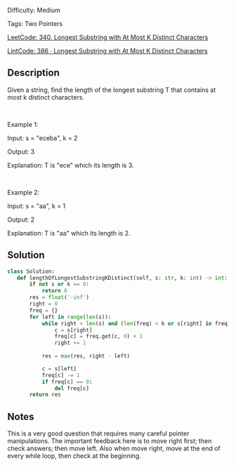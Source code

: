 Difficulty: Medium

Tags: Two Pointers

[LeetCode: 340. Longest Substring with At Most K Distinct Characters](https://leetcode.com/problems/longest-substring-with-at-most-k-distinct-characters/)

[LintCode: 386 · Longest Substring with At Most K Distinct Characters](https://lintcode.com/problem/386 )

## Description 
Given a string, find the length of the longest substring T that contains at most k distinct characters.

 


Example 1:

Input: s = "eceba", k = 2 

Output: 3

Explanation: T is "ece" which its length is 3.

 


Example 2:

Input: s = "aa", k = 1

Output: 2

Explanation: T is "aa" which its length is 2.

## Solution 
 ```python 
 class Solution:
    def lengthOfLongestSubstringKDistinct(self, s: str, k: int) -> int:
        if not s or k == 0:
            return 0
        res = float('-inf')
        right = 0
        freq = {}
        for left in range(len(s)):
            while right < len(s) and (len(freq) < k or s[right] in freq):
                c = s[right]
                freq[c] = freq.get(c, 0) + 1
                right += 1
            
            res = max(res, right - left)

            c = s[left]
            freq[c] -= 1
            if freq[c] == 0:
                del freq[c]
        return res

 ``` 
## Notes
This is a very good question that requires many careful pointer manipulations. The important feedback here is to move right first; then check answers; then move left.
Also when move right, move at the end of every while loop, then check at the beginning.